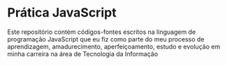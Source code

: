 # Prática JavaScript

Este repositório contém códigos-fontes escritos na linguagem de programação JavaScript que eu fiz como parte do meu processo de aprendizagem, amadurecimento,
aperfeiçoamento, estudo e evolução em minha carreira na área de Tecnologia da Informação
